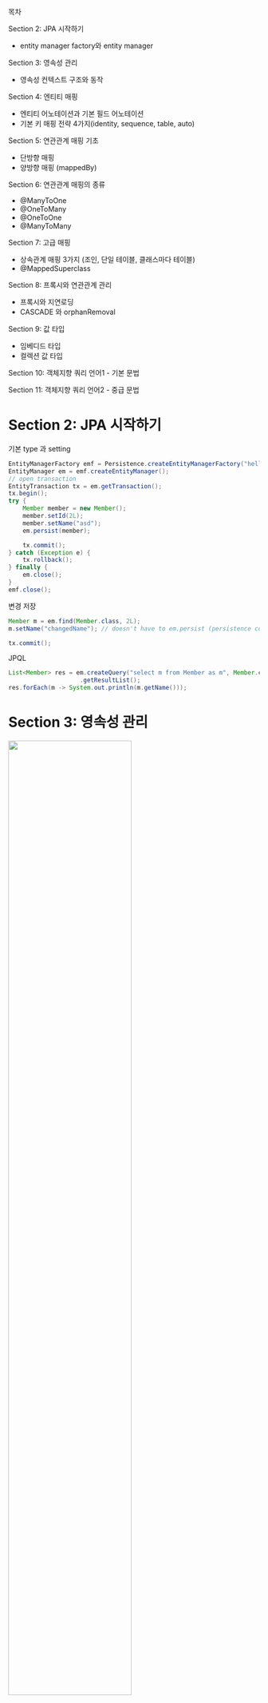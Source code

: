 목차

Section 2: JPA 시작하기
- entity manager factory와 entity manager

Section 3: 영속성 관리
- 영속성 컨텍스트 구조와 동작

Section 4: 엔티티 매핑
- 엔티티 어노테이션과 기본 필드 어노테이션
- 기본 키 매핑 전략 4가지(identity, sequence, table, auto)

Section 5: 연관관계 매핑 기초
- 단방향 매핑
- 양방향 매핑 (mappedBy)

Section 6: 연관관계 매핑의 종류
- @ManyToOne
- @OneToMany
- @OneToOne
- @ManyToMany

Section 7: 고급 매핑
- 상속관계 매핑 3가지 (조인, 단일 테이블, 클래스마다 테이블)
- @MappedSuperclass

Section 8: 프록시와 연관관계 관리
- 프록시와 지연로딩
- CASCADE 와 orphanRemoval

Section 9: 값 타입
- 임베디드 타입
- 컬렉션 값 타입

Section 10: 객체지향 쿼리 언어1 - 기본 문법


Section 11: 객체지향 쿼리 언어2 - 중급 문법

# Section 2: JPA 시작하기

기본 type 과 setting
```java
EntityManagerFactory emf = Persistence.createEntityManagerFactory("hello");
EntityManager em = emf.createEntityManager();
// open transaction
EntityTransaction tx = em.getTransaction();
tx.begin();
try {
    Member member = new Member();
    member.setId(2L);
    member.setName("asd");
    em.persist(member);

    tx.commit();
} catch (Exception e) {
    tx.rollback();
} finally {
    em.close();
}
emf.close();
```

변경 저장
```java
Member m = em.find(Member.class, 2L);
m.setName("changedName"); // doesn't have to em.persist (persistence context)

tx.commit();
```

JPQL
```java
List<Member> res = em.createQuery("select m from Member as m", Member.class)
                    .getResultList();
res.forEach(m -> System.out.println(m.getName()));
```

# Section 3: 영속성 관리

<img width="70%" src="imgs/em_persist.PNG" />

- 비영속(new/transient): 영속성 컨텍스트와 관련 없음
- 영속(managed): 영속성 컨텍스트에 관리되는 상태 (`em.persist(member);`)
- 준영속(detached): 영속성 컨텍스트에 저장되었다가 분리된 상태 (`em.detach(member);`) => db 반영 안하고 객체만 변경하기 위함
- 삭제(removed): 삭제된 상태 (`em.remove(member);`)

조회 쿼리는 1차 캐시에서 받거나 없으면 db에서 받아온다. 업데이트 쿼리는 commit 하고 나서 한번에 날라간다.

```java
em.persist(memberA);
```

<img width="70%" src="imgs/em_persist_func.PNG" />

```java
tx.commit(); // this makes em.flush
```

<img width="70%" src="imgs/tx_commit_func.PNG" />

```java
em.flush();
```

<img width="70%" src="imgs/em_flush_func.PNG" />

이에 따라 새로 객체를 만들지 않는 이상(즉, persistence context에서 관리되는 객체라면) `em.persist`를 할 필요가 없다. 쿼리는 다음 3가지 경우에 날라간다.
- `em.flush();` <= 영속성 컨텍스트를 비우지 않는다.
- `tx.commit();`
- JPQL 쿼리 실행


영속성 컨텍스트를 사용함으로서 다음의 장점이 있다.
- 1차 캐시
- 동일성(identity) 보장 (쿼리가 달라도, 같은 record에 대해 결과값 메모리 값이 같다.)
- 트랜잭션을 지원하는 쓰기 지연 (transactional write-behind)
- 변경 감지(dirty checking)
- 지연 로딩(lazy loading)

### 동일성 보장에 대해

쿼리 달라도 됨. 레코드가 같으면 메모리 같음.

```java
List<Member> res = em.createQuery("select m from Member as m where m.name like concat(:k1, '%')", Member.class)
        .setParameter("k1", "test")
        .getResultList();
List<Member> res2 = em.createQuery("select m from Member as m where m.id = 1", Member.class)
        .getResultList();
res.forEach(m -> {
    System.out.println(m.getName());
    if (m.getId() == 1) {
        System.out.println("Are the same = " + (m == res2.get(0))); // true
    }
});
```

# Section 4: 엔티티 매핑

- `@Entity`

JPA가 관리하는 객체이다. 기본 생성자가 필요하다. 
`name` parameter는 JPA에서 사용되는 엔티티 이름이다. 기본값은 클래스 이름과 같다.

- `@Table`

엔티티와 매핑할 테이블을 지정한다.
`name` parameter는 매핑할 테이블 이름이다. 기본값은 엔티티 이름이다. 
`catalog` parameter는 데이터베이스 catalog를 매핑한다.
`schema` parameter는 데이터베이스 schema를 매핑한다.
`uniqueConstraints` parameter는 DDL 생성 시에 유니크 제약 조건을 생성한다.

- `@Column`

필드와 컬럼을 매핑한다. 제약조건을 추가할 수 있다. 단, 제약조건은 ddl 생성 시에만 적용되며 application 로직에는 반영되지 않는다.  

- `hibernate.hbm2ddl.auto`

create(drop->create) / create-drop(drop->create->drop) / update(필드 삭제는 안먹음) / validate(확인기능) / none

ddl: 데이터베이스 구조 정의에 사용하는 언어. 생성된 ddl은 운영에서 사용하지 않거나 다듬어 사용해야 한다.

**주의** : 개발 초기에 create/update, 테스트 서버에서 update/validate, 스테이징과 운영은 validate/none

### 필드 매핑 annotation 들

```java
@Id
private Long id;
private String name;
private Integer age;
@Enumerated(EnumType.STRING) // enum
private RoleType roleType;
@Temporal(TemporalType.TIMESTAMP) // 날짜
private Date createDate;
@Temporal(TemporalType.TIMESTAMP) // 날짜
private Date lastModifiedDate;
@Lob // BLOB, CLOB
private String description;
@Transient // 매핑 무시
private int notField;
private LocalDate testLocalDate; // Temporal 안써도 됨
private LocalDateTime testLocalDateTime; // Temporal 안써도 됨
```
위 상태에서 ddl create시:
```sql
create table Member (
    age integer,
    testLocalDate date,
    createDate timestamp(6),
    id bigint not null,
    lastModifiedDate timestamp(6),
    testLocalDateTime timestamp(6),
    name varchar(255),
    roleType varchar(255) check (roleType in ('NORMAL','VIP')),
    description clob,
    primary key (id)
)
```

#### @Column

왠만하면 `name` 직접 적어놓자. spring boot 관례랑 회사 관례랑 다를 수도 있다.

<img width="70%" src="imgs/column.PNG" />

#### @Enumerated

<img width="70%" src="imgs/enumerated.PNG" />

#### @Temporal

<img width="70%" src="imgs/temporal.PNG" />

#### @Lob

지정할 수 있는 속성이 없다. 매핑하는 필드 타입이 문자면 CLOB 매핑, 나머지는 BLOB 매핑.

#### @Transient

데이터베이스에 저장 및 조회 안됨. 주로 메모리상에서만 임시로 어떤 값을 보관하고 싶을 때 사용한다.



### 기본 키 매핑

직접 할당하려면 `@Id` 만 사용한다. 주로 자동 생성하기에 `@GeneratedValue`를 함께 사용한다. 여기서 `strategy` parameter를 지정한다. 아래의 4가지가 있다.

기본 키는 non-null, unique, not be changed 조건을 갖는다. 비즈니스와 연관된 키를 사용하면 변할 확률이 높다. Long + 대체키 + 생성(uuid 등) 전략을 사용하자.

#### IDENTITY
데이터베이스에 위임 (MYSQL, POSTGRESQL, SQL SERVER, DB2)

데이터베이스에 insert 문을 넣고난 후에야 id를 알 수 있다. 이 때문에 `em.persist(instance);` 하는 시점에 insert 쿼리가 날라간다. (안 그러면 영속성 컨텍스트에서 어떻게 관리하겠는가?) db driver 안에 insert 후 id를 리턴하도록 되어있기 때문에 select가 날라가진 않는다.  

#### SEQUENCE
데이터베이스 시퀀스 사용 (ORACLE, POSTGRESQL, DB2, H2) - `@SequenceGenerator` 필요

```java
@Entity
@SequenceGenerator(
    name = "MEMBER_SEQ_GENERATOR",
    sequenceName = "MEMBER_SEQ", // 매핑할 데이터베이스 시퀀스 이름
    initialValue = 1, allocationSize = 1)
public class Member {
    @Id
    @GeneratedValue(strategy = GenerationType.SEQUENCE,
            generator = "MEMBER_SEQ_GENERATOR")
    private Long id; 
}
```

`@SequenceGenerator` 의 속성들

<img width="70%" src="imgs/sequence_generator.PNG" />

만약 `allocationSize=1`인 상태로 여러 새로운 객체들을 `em.persist` 하면 계속 db와 통신하며 sequence값을 받아야 한다. 하지만 `allocationSize=50` 으로 하면 미리 받아와서 쓴다. 50~100 정도가 적절하다.

한 번 할당된 sequence 범위는 메모리 어딘가 저장되는 듯. 트랜잭션 닫고 다시 해도 순서 유지됨. 단, ddl 끄고 어플리케이션을 아예 다시 시작하면 52번부터 시작함.

```java
public static void main(String[] args) {
    emf = Persistence.createEntityManagerFactory("hello");

    makeDataDDL();
    makeDataDDL();
    makeDataDDL();

    emf.close();
}
```
```
Hibernate: 
    select
        next value for MEMBER_SEQ
Id: 52
Id: 53
```


#### TABLE
키 생성용 테이블 사용 (모든 db) - `@TableGenerator` 필요

```java
@Entity
@TableGenerator(
    name = "MEMBER_SEQ_GENERATOR",
    table = "MY_SEQUENCES",
    pkColumnValue = "MEMBER_SEQ", allocationSize = 1)
public class Member {
    @Id
    @GeneratedValue(strategy = GenerationType.TABLE,
            generator = "MEMBER_SEQ_GENERATOR")
    private Long id; 
}
```

```sql
create table MY_SEQUENCES (
    sequence_name varchar(255) not null,
    next_val bigint,
    primary key ( sequence_name )
)
```

위와 같이 그냥 테이블을 사용하므로 모든 데이터베이스에 적용 가능하나, 성능 단점이 있다.

`@TableGenerator` 속성들

<img width="70%" src="imgs/table_generator.PNG" />

#### (기본값)AUTO
방언에 따라 자동 지정


# Section 5: 연관관계 매핑 기초

- 방향(Direction): 단방향, 양방향
- 다중성(Multiplicity): ManyToOne, OneToMany, OneToOne, ManyToMany
- 연관관계 주인(Owner)

테이블은 외래 키 조인을 통해 연관을 처리하므로 모든 것이 양방향이다. 
하지만 객체는 참조를 사용해서 연관을 처리하므로 단방향 매핑만 존재하며 이를 양쪽에서 사용하면 양방향 매핑이 된다. 이 때문에 관계의 주인이 생기게 되며 양방향 매핑은 고려할 게 많기 때문에 지양해야 한다. 

## 단방향 매핑

외래 키를 가진 애가 연관관계의 주인을 갖게 해야 한다. 비즈니스 로직으로 선택하면 안된다.

```java
public class Order {
    //    @Column(name = "MEMBER_ID")
    //    private Long memberId;
    @ManyToOne
    @JoinColumn(name = "MEMBER_ID") // column을 써준다.
    private Member member;
}
```

## 양방향 매핑

지양하자. 처음에 설계할 때는 단방향만 하고 JPQL이 복잡해진다면 그 때 추가하자. (양방향은 추가해도 테이블에 영향을 안준다.)

```java
public class Member {
    @Id @GeneratedValue @Column(name = "MEMBER_ID")
    private Long member;
    @OneToMany(mappedBy = "member") // 상대편의 field를 써준다.
    private List<Order> orders = new ArrayList<>(); // null ptr exception 방지용
}
```

`mappedBy` 를 사용하면 반대쪽에서 관계의 주인이라는 뜻이다. 
관계의 주인을 제외하고는 읽기만 된다. 단, 객체지향 관점에서 다음과 같은 일이 벌어지지 않도록 하려면:

```java
Member member1 = new Member();
em.persist(member1);

Order order1 = new Order();
order1.setMember(member1);
em.persist(order1);

System.out.println(member1.getOrders().size()); // 0
```

`member1` 를 가진 `order1` 을 만들었지만 `member1` 객체의 `orders` 에는 반영되지 않았다. (`setter`는 java 기본 규칙이 적용되는 method 이므로) `change` 라는 편의 method를 정의하자:

```java
public class Order {
    public void changeMember(Member member) {
        // 있던 것 삭제해주는 로직도 필요
        this.member = member;
        member.getOrders().add(this);
    }
}
```

편의 메소드 생성 시 무한 루프를 조심하자. (e.g. toString(), lombok, JSON 생성 라이브러리)
또한 위에서는 관계의 주인인 `order` 에 편의 메소드를 넣었지만, `member` 에 넣을 수도 있다.
단, 편의 메소드는 한 쪽에만 넣어야 나중에 헷갈리지 않는다. 설계 시 정하고 들어가자.

* 엔티티가 바뀔 것을 대비하여 controller에서는 절대 엔티티를 반환하지 말자. dto 사용하자.


# Section 6: 연관관계 매핑의 종류

- 다대일: @ManyToOne
- 일대다: @OneToMany - One 쪽에서 주인을 가지는 모델. 객체 설계시 이렇게 될 수 있으나, 쓰지 마세요
```java
public class Member {
    @OneToMany
    @JoinColumn(name = "ORDER_ID")
    private List<Order> orders = new ArrayList<>(); // 이제 주인이 member 다. 업데이트 시 쿼리가 여러 번 나간다.
}
```
- 일대일: @OneToOne - 가끔 쓴다 (방식은 ManyToOne 이랑 같음. db에 unique 조건이 걸린다.)

Member에서 주인을 할지, Locker에서 주인을 할지 결정해야 한다.

Member가 주인인 경우:

Member를 조회했을 때, `locker`가 lazy라면 프록시가 지연로딩을 처리해줘 Locker 테이블을 조회하지 않아도 된다. (값이 있는지 없는지만 볼거면)
```java
public class Member {
    @OneToOne
    @JoinColumn(name = "LOCKER_ID")
    private Locker locker;
}
```
```java
@Entity
public class Locker {
    @Id @GeneratedValue @Column(name = "LOCKER_ID")
    private Long id;
    @OneToOne(mappedBy = "locker")
    private Member member;
}
```

<img width="70%" src="imgs/one_to_one_1.PNG" />


Locker가 주인인 경우:

Member를 조회했을 때, `locker`가 lazy라고 해도 어차피 Locker 테이블을 조회해야 하므로 항상 즉시 로딩된다.
```java
public class Member {
    @OneToOne(mappedBy = "member")
    private Locker locker;
}
```
```java
@Entity
public class Locker {
    @OneToOne
    @JoinColumn(name = "MEMBER_ID")
    private Member member;
}
```
<img width="70%" src="imgs/one_to_one_2.PNG" />



- 다대다: @ManyToMany - 쓰지 마세요



# Section 7: 고급 매핑

## 상속관계 매핑

관계형 데이터베이스는 상속 관계가 없다. 
다만 슈퍼타입 서브타입 관계 모델링 기법이 객체 상속과 유사하다.

<img width="70%" src="imgs/supertype_subtype.PNG" />

이를 구현하는 방법으로 아래의 3가지가 있다.

1. **조인 전략**: 각각 테이블로 변환

장점: 저장공간 효율, 외래 키 제약 활용

단점: 조회시 조인 많이 사용, 저장시 insert 두번
```java
@Entity
@Data
@Inheritance(strategy = InheritanceType.JOINED)
@DiscriminatorColumn(name = "DTYPE") // type 맞추기 위한 column
public class Item {
    @Id @GeneratedValue @Column(name = "ITEM_ID")
    private Long id;
    private String name;
    private int price;
}
```
```java
@Entity
@DiscriminatorValue("Movie") // type 맞추기 위한 column의 value
public class Movie extends Item {
    String director;
    String actor;
}
```

<img width="70%" src="imgs/inheritance_joined.PNG" />

2. **단일 테이블 전략**: 통합 테이블로 변환

장점: 조회가 빠르다

단점: 자식 엔티티 컬럼은 nullable. 테이블이 너무 커지면 오히려 느려진다.

```java
@Inheritance(strategy=InheritanceType.SINGLE_TABLE)
```

<img width="70%" src="imgs/inheritance_single_table.PNG" />

3. **구현 클래스마다 테이블 전략**: 서브타입 테이블로 변환 -> 쓰지 마세요

discriminator 필요 없음.

```java
@Inheritance(strategy=InheritanceType.TABLE_PER_CLASS) 
```

<img width="70%" src="imgs/inheritance_table_per_class.PNG" />


## @MappedSuperclass

공통 매핑 정보가 필요할 때 사용함. (id, name, updateDate, createDate 등)
엔티티가 아니므로 추상 클래스 권장.

```java
@Data
@MappedSuperclass
public abstract class BaseEntity {
    private String createdBy;
    private LocalDateTime createdDate;
    private String lastModifiedBy;
    private LocalDateTime lastModifiedDate;
}
```

```java
@Entity
@Table(name = "ORDERS")
@Data
public class Order extends BaseEntity {
    @Id
    @GeneratedValue
    @Column(name = "ORDER_ID")
    private Long id;
    ...
}
```
hibernate output:
```sql
create table ORDERS (
        DELIVERY_ID bigint unique,
        MEMBER_ID bigint,
        ORDER_ID bigint not null,
        createdDate timestamp(6),                   -- here
        lastModifiedDate timestamp(6),              -- here
        orderDate timestamp(6),
        createdBy varchar(255),                     -- here
        lastModifiedBy varchar(255),                -- here
        status varchar(255) check (status in ('ORDER','CANCEL')),
        primary key (ORDER_ID)
    )
```




# Section 8: 프록시와 연관관계 관리

## 프록시

`em.find()` 는 실제 엔티티 객체를 조회한다.
`em.getReference()` 는 프록시 엔티티 객체를 조회한다.
단, 영속성 컨텍스트에 이미 실제 엔티티 객체가 있으면 그것을 반환한다.
준 영속일 때 초기화를 시도하면 오류가 난다. (hibernate의 경우 `org.hibernate.LazyInitializationException`)
프록시는 바이트 조작으로 만들어졌으므로 `instance of` 사용해야 한다.

<img width="70%" src="imgs/proxy.PNG" />

```java
Hibernate.initialize(order1); // 프록시 강제 초기화
emf.getPersistenceUnitUtil().isLoaded(order1); // 초기화 여부 확인
```

## 지연 로딩

```java
@Entity
    public class Member {
        @Id
        @GeneratedValue
        private Long id;
        @Column(name = "USERNAME")
        private String name;
        // FetchType.EAGER 는 쓰지 맙시다.
        @ManyToOne(fetch = FetchType.LAZY) // 단순 Member 조회 시 team join 없음
        @JoinColumn(name = "TEAM_ID")
        private Team team;
}
```
이후 `Team team = member.getTeam();` 하면 쿼리가 날라간다. 
즉시 로딩으로 떡칠되면 순환 오류 잡기 어려우니 필요할 때 JPQL fetch 조인이나, 엔티티 그래프 기능을 사용하자.

## CASCADE

특정 엔티티를 영속 상태로 만들 때 연관된 엔티티도 함께 영속 상태로 만들도 싶을 때 사용한다.
영속성 전이는 연관관계를 매핑하는 것과 아무 관련이 없다.
엔티티를 영속화할 때 연관된 엔티티도 함께 영속화하는 편리함을 제공할 뿐이다.

다음의 옵션들이 있지만 앞의 3개를 주로 쓴다.

ALL: 모두 적용 / PERSIST: 영속 / REMOVE: 삭제 / MERGE: 병합 / REFRESH / DETACH

```java
@Data
@Entity
public class Parent {
    @Id @GeneratedValue @Column(name = "PARENT_ID")
    private Long id;
    private String name;
    @OneToMany(mappedBy = "parent", cascade = CascadeType.ALL)
    private List<Child> childList = new ArrayList<>();

    public void addChild(Child child) {
        childList.add(child);
        child.setParent(this);
    }
}
```

```java
@Data
@Entity
public class Child {
    @Id
    @GeneratedValue
    private Long id;
    private String name;
    @ManyToOne
    @JoinColumn(name = "PARENT_ID")
    private Parent parent;
}
```

```java
Parent parent = new Parent();
parent.setName("a");
em.persist(parent);

Child child1 = new Child();
child1.setName("c1");
Child child2 = new Child();
child2.setName("c2");

parent.addChild(child1);
parent.addChild(child2);

em.flush();
em.clear();

Parent parent1 = em.find(Parent.class, parent.getId());
for (Child child : parent1.getChildList()) {
    System.out.println(child.getName());
}
```
```bash
Hibernate: 
    /* insert for
        jpashop.domain.cascade.Child */insert 
    into
        Child (name, PARENT_ID, id) 
    values
        (?, ?, ?)
Hibernate: 
    /* insert for
        jpashop.domain.cascade.Child */insert 
    into
        Child (name, PARENT_ID, id) 
    values
        (?, ?, ?)
...
c1
c2
```


## orphanRemoval

부모 엔티티와 연관관계가 끊어진 자식 엔티티를 자동으로 삭제한다.
참조하는 곳이 하나일 때 사용해야한다. 즉, 특정 엔티티가 개인 소유할 때 사용한다.
@OneToOne, @OneToMany만 가능.

```java
public class Parent {
    ...
    @OneToMany(mappedBy = "parent", cascade = CascadeType.ALL, orphanRemoval = true)
    private List<Child> childList = new ArrayList<>();
```
```java
parent.getChildList().remove(0);
```
```bash
Hibernate: 
    /* delete for jpashop.domain.cascade.Child */delete 
    from
        Child 
    where
        id=?
```

위와 같이 `CascadeType.ALL` + `orphanRemoval=true` 하면 부모 엔티티를 통해서 자식의 생명 주기를 관리하게 된다.
DDD의 Aggregate Root 개념을 구현할 때 유용하다.



# Section 9: 값 타입

객체들은 주소로 관리되며 저장될 때는 값이 읽어져 들어감을 기억하면 된다.

값 타입은 정말 값 타입이라 판단될 때만 사용한다.
엔티티와 값 타입을 혼동해서 엔티티를 값 타입으로 만들면 안된다.
식별자가 필요하고, 지속해서 값을 추적, 변경해야 한다면 그것은 값 타입이 아닌 엔티티이다.

JPA의 데이터 타입
- 엔티티 타입
- 값 타입
  - 기본값 타입
    - 자바 기본 타입: int, double
    - 래퍼 클래스: Integer, Long
    - String
  - 임베디드 타입 (복합)
  - 컬렉션 값 타입

## 임베디드 타입

객체와 테이블을 아주 세밀하게(find-grained) 매핑하는 것이 가능하다.
잘 설계한 ORM 애플리케이션은 매핑한 테이블의 수보다 클래스의 수가 더 많다.

<img width="70%" src="imgs/embedded.PNG" />

```java
@Getter
@Embeddable
public class Address {
    private String city;
    private String street;
    private String zipcode;
}
```

```java
@Getter
@Embeddable
public class Period {
    private LocalDateTime startDate;
    private LocalDateTime endDate;
}
```

```java
public class Member {
    @Embedded
    private Period workPeriod;
    @Embedded
    @AttributeOverrides({ // 밑의 필드랑 겹치니까 다른걸로 바꿔줌
            @AttributeOverride(name = "city",
                    column = @Column(name = "WORK_CITY")
            ),
            @AttributeOverride(name = "street",
                    column = @Column(name = "WORK_STREET")
            ),
            @AttributeOverride(name = "zipcode",
                    column = @Column(name = "WORK_ZIPCODE")
            )
    })
    private Address workAddress;

    private String city;
    private String street;
    private String zipcode;
    ...
}
```
```bash
create table Member (
    endDate timestamp(6),
    startDate timestamp(6),
    WORK_CITY varchar(255),
    WORK_STREET varchar(255),
    WORK_ZIPCODE varchar(255),
    city varchar(255),
    street varchar(255),
    zipcode varchar(255)
)
```

참고로 임베디드 타입의 값이 null이면 매핑한 컬럼 값은 모두 null이다.

Integer, String 처럼 객체 타입을 수정할 수 없게 만들면 부작용
(같은 객체가 여러 곳에서 쓰이다가 누가 값을 바꾼 경우 다른애들도 영향을 받음)
을 원천 차단할 수 있다. 
즉, 임베디드 타입은 immutable 로 설계한다. 
위에 `@Getter` 만 붙은 것을 볼 수 있다. 

동등성 비교를 위해 `equals` 를 정의하는 것이 좋다. (intellij의 generate를 이용하자)


## 컬렉션 값 타입

값 타입은 정말 값 타입이라 판단될 때만 사용한다. 왠만하면 일대다 관계를 쓰는게 편해보인다.
일대다 관계에 Cascade + orphanRemoval 해서 모델링하는게 편할듯.

<img width="70%" src="imgs/collectionType.PNG" />

```java
@Data
public class Member {
    @Id
    @GeneratedValue
    @Column(name = "MEMBER_ID")
    private Long member;
    ...
    @ElementCollection
    @CollectionTable(name = "FAVORITE_FOODS", joinColumns = @JoinColumn(name = "MEMBER_ID")) // 상대 테이블의 정보
    @Column(name = "FOOD_NAME") // 상대 테이블의 정보
    private Set<String> favoriteFoods = new HashSet<>();
    @ElementCollection
    @CollectionTable(name = "ADDRESS", joinColumns = @JoinColumn(name = "MEMBER_ID")) // 상대 테이블의 정보
    private List<Address> addressHistory = new ArrayList<>();
}
```
```bash
Hibernate: 
    create table FAVORITE_FOODS (
        MEMBER_ID bigint not null,
        FOOD_NAME varchar(255)
    )
Hibernate: 
    create table ADDRESS (
        MEMBER_ID bigint not null,
        city varchar(255),
        street varchar(255),
        zipcode varchar(255)
    )
```
`member` 쪽은 바뀌지 않음. (one to many랑 유사) 

```java
Member member1 = new Member();
member1.getFavoriteFoods().add("A");
member1.getFavoriteFoods().add("B");

Member member2 = new Member();
member2.getFavoriteFoods().add("A");
member2.getFavoriteFoods().add("B");

em.persist(member1);
em.persist(member2);
```

<img width="30%" src="imgs/collectionType_example.PNG" />

위처럼 저장되는 것을 볼 수 있다. 단, 삭제 및 수정 시 equals 를 잘 정의해 놓아야 한다.

```java
Member member1 = new Member();
member1.getAddressHistory().add(new Address("city", "street", "zipcode"));
member1.getAddressHistory().add(new Address("city", "street", "zipcode"));

Member member2 = new Member();
member2.getAddressHistory().add(new Address("city", "street", "zipcode"));
member2.getAddressHistory().add(new Address("city", "street", "zipcode"));

em.persist(member1);
em.persist(member2);

em.flush();
em.clear();

em.find(Member.class, member1.getMember()).getAddressHistory().remove(0);
```

<img width="40%" src="imgs/collectionType_example2.PNG" />

이건 또 뭐냐? 싶은데, 그냥 맞는 애 하나만 지우는듯. 
아니면 애초에 db 구성할 때 모든 컬럼 묶어서 키로 구성해줘야 하는듯.
마지막 `remove`부분 쿼리만 보면 다음과 같다.

```bash
Hibernate: 
    /* one-shot delete for jpashop.domain.Member.addressHistory */delete 
    from
        ADDRESS 
    where
        MEMBER_ID=?
Hibernate: 
    /* insert for
        jpashop.domain.Member.addressHistory */insert 
    into
        ADDRESS (MEMBER_ID, city, street, zipcode) 
    values
        (?, ?, ?, ?)
```

값 타입 컬렉션에 변경 사항이 발생하면, 주인 엔티티와 연관된 모든 데이터를 삭제하고, 값 타입 컬렉션에 있는 현재 값을 모두 다시 저장한다. 
`@OrderColumn` 으로 해결할 수 있긴 한데, 굳이굳이다.


# Section 10: 객체지향 쿼리 언어1 - 기본 문법

JPQL을 배운다. 근데 spring data jpa, queryDSL 다 이거 기반이라 이걸 이해해야 한다.
참고로 JPQL, JPA Criteria, QueryDSL, native SQL, JDBC API, MyBatis, SpringJdbcTemplate 이 있다.

JPQL 예시
```java
String jpql = "select m from Member m where m.age > 18";
List<Member> result = em.createQuery(jpql, Member.class).getResultList()
```

QueryDSL 예시
```java
JPAQueryFactory queryFactory = new JPAQueryFactory(em);
QMember m = QMember.member; // domain.QMember.*
List<Member> result = queryFactory
        .select(m)
        .from(m)
        .where(m.age.gt(18))
        .orderBy(m.name.desc())
        .fetch();
```

## JPQL 기본 문법

엔티티와 속성은 대소문자 구분이 되며 JPQL 키워드(select, from, where 등)는 대소문자 구분이 안된다.
별칭은 꼭 사용하자.

<img width="40%" src="imgs/jpql_1.PNG" />

#### 1. 집합과 정렬
  ```jpql
  select
   COUNT(m), //회원수
   SUM(m.age), //나이 합
   AVG(m.age), //평균 나이
   MAX(m.age), //최대 나이
   MIN(m.age) //최소 나이
  from Member m
  where m.location like '%어쩌고%'
  ```

#### 2. TypeQuery, Query

```java
TypedQuery<Member> query = em.createQuery("SELECT m FROM Member m", Member.class);
Query query2 = em.createQuery("SELECT m.username, m.age from Member m");
// query2 매핑결과는 Object[] 이다. 그냥 순서대로 값 뽑아주는 것.
```

#### 3. 결과 조회 API

```java
query.getResultList(); // 결과가 하나 이상일 때, 리스트 반환, 없으면 빈 리스트 반환
query.getSingleResult(); // 결과가 정확히 하나일 때, 단일 객체 반환
// 결과가 없으면: javax.persistence.NoResultException
// 둘 이상이면: javax.persistence.NonUniqueResultException
```

#### 4. 파라미터 바인딩

```java
em.createQuery("SELECT m FROM Member m where m.username=:username", Member.class)
        .setParameter("username", "어쩌고"); // 이름 기준
        em.createQuery("SELECT m FROM Member m where m.username=?1", Member.class)
        .setParameter(1, "어쩌고"); // 위치 기준 -> 쓰지말자.
```

#### 5. 프로젝션

SELECT 절에 조회할 대상을 지정하는 것이다.
엔티티, 임베디드 타입, 스칼라 타입, dto 조회가 된다.

```jpql
SELECT m FROM Member m -> 엔티티 프로젝션
SELECT m.team FROM Member m -> 엔티티 프로젝션
SELECT m.address FROM Member m -> 임베디드 타입 프로젝션
SELECT m.username, m.age FROM Member m -> 스칼라 타입 프로젝션 (Object[] 타입)
SELECT new jpabook.jpql.UserDTO(m.username, m.age) FROM Member m -> dto 프로젝션
```

#### 6. 페이징

```java
String jpql = "select m from Member m order by m.name desc";
List<Member> resultList = em.createQuery(jpql, Member.class)
        .setFirstResult(10) // 10부터 (idx는 0부터)
        .setMaxResults(20) // 20개
        .getResultList();
```

#### 7. 조인

```jpql
내부 조인:
SELECT m FROM Member m [INNER] JOIN m.team t
외부 조인:
SELECT m FROM Member m LEFT [OUTER] JOIN m.team t
세타 조인:
select count(m) from Member m, Team t where m.username = t.name
```

&nbsp;&nbsp;&nbsp;&nbsp;&nbsp; 연관관계 있는 엔티티 조인과 조인 대상 필터링
```jpql
JPQL:
SELECT m, t FROM 
  Member m LEFT JOIN m.team t on t.name = 'A'
SQL:
SELECT m.*, t.* FROM
  Member m LEFT JOIN Team t ON m.TEAM_ID=t.id and t.name='A'
```

&nbsp;&nbsp;&nbsp;&nbsp;&nbsp; 연관관계 없는 엔티티 외부 조인
```jpql
JPQL:
SELECT m, t FROM
  Member m LEFT JOIN Team t on m.username = t.name
SQL:
SELECT m.*, t.* FROM
  Member m LEFT JOIN Team t ON m.username = t.name
```

#### 8. 서브 쿼리

```jpql
나이가 평균보다 많은 회원
select m from Member m
  where m.age > (select avg(m2.age) from Member m2)

한 건이라도 주문한 고객
select m from Member m
  where (select count(o) from Order o where m = o.member) > 0
```

(not) exists : 서브쿼리에 결과가 존재하면 참(거짓) - all/any=some

(not) in : 서브쿼리에 하나라도 있으면 참(거짓)

```jpql
팀A 소속인 회원
select m from Member m
  where exists (select t from m.team t where t.name = ‘팀A')
  
전체 상품 각각의 재고보다 주문량이 많은 주문들
select o from Order o
  where o.orderAmount > ALL (select p.stockAmount from Product p)
  
어떤 팀이든 팀에 소속된 회원
select m from Member m
  where m.team = ANY (select t from Team t)
```

#### 9. 타입 표현과 기타식

- 문자: ‘HELLO’, ‘She’’s’
- 숫자: 10L(Long), 10D(Double), 10F(Float)
- Boolean: TRUE, FALSE
- ENUM: jpabook.MemberType.Admin (패키지명 포함)
- 엔티티 타입: TYPE(m) = Member (상속 관계에서 사용)
- AND, OR, NOT
- =, >, >=, <, <=, <>
- BETWEEN, LIKE, IS NULL

#### 10. CASE

```jpql
select
    case when m.age <= 10 then '학생요금'
         when m.age >= 60 then '경로요금'
         else '일반요금'
    end
from Member m

// COALESCE: 하나씩 조회해서 null이 아니면 반환
사용자 이름이 없으면 이름 없는 회원을 반환
select coalesce(m.username,'이름 없는 회원') from Member m

// NULLIF: 두 값이 같으면 null 반환, 다르면 첫번째 값 반환
사용자 이름이 ‘관리자’면 null을 반환하고 나머지는 본인의 이름을 반환
select NULLIF(m.username, '관리자') from Member m
```

#### 11. JPQL 함수

- CONCAT
- SUBSTRING
- TRIM
- LOWER, UPPER
- LENGTH
- LOCATE
- ABS, SQRT, MOD
- SIZE, INDEX(JPA 용도)
- 이외의 db specific function을 위해서는 방언에 추가해야 한다. (상속받고 추가하면 됨)











